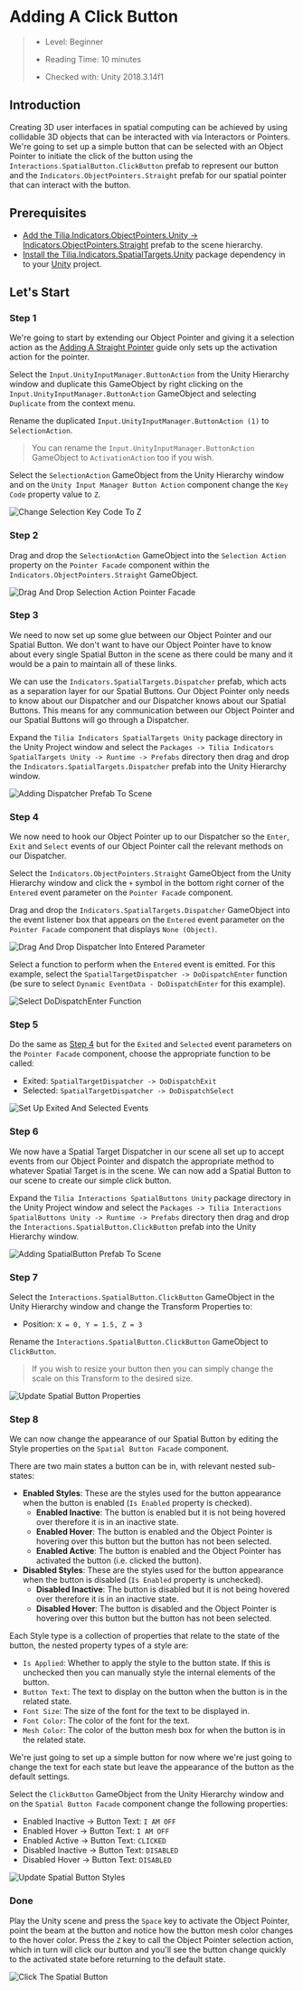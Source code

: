 # Adding A Click Button

> * Level: Beginner
>
> * Reading Time: 10 minutes
>
> * Checked with: Unity 2018.3.14f1

## Introduction

Creating 3D user interfaces in spatial computing can be achieved by using collidable 3D objects that can be interacted with via Interactors or Pointers. We're going to set up a simple button that can be selected with an Object Pointer to initiate the click of the button using the `Interactions.SpatialButton.ClickButton` prefab to represent our button and the `Indicators.ObjectPointers.Straight` prefab for our spatial pointer that can interact with the button.

## Prerequisites

* [Add the Tilia.Indicators.ObjectPointers.Unity -> Indicators.ObjectPointers.Straight] prefab to the scene hierarchy.
* [Install the Tilia.Indicators.SpatialTargets.Unity] package dependency in to your [Unity] project.

## Let's Start

### Step 1

We're going to start by extending our Object Pointer and giving it a selection action as the [Adding A Straight Pointer] guide only sets up the activation action for the pointer.

Select the `Input.UnityInputManager.ButtonAction` from the Unity Hierarchy window and duplicate this GameObject by right clicking on the `Input.UnityInputManager.ButtonAction` GameObject and selecting `Duplicate` from the context menu.

Rename the duplicated `Input.UnityInputManager.ButtonAction (1)` to `SelectionAction`.

> You can rename the `Input.UnityInputManager.ButtonAction` GameObject to `ActivationAction` too if you wish.

Select the `SelectionAction` GameObject from the Unity Hierarchy window and on the `Unity Input Manager Button Action` component change the `Key Code` property value to `Z`.

![Change Selection Key Code To Z](assets/images/ChangeSelectionKeyCodeToZ.png)

### Step 2

Drag and drop the `SelectionAction` GameObject into the `Selection Action` property on the `Pointer Facade` component within the `Indicators.ObjectPointers.Straight` GameObject.

![Drag And Drop Selection Action Pointer Facade](assets/images/DragAndDropSelectionActionPointerFacade.png)

### Step 3

We need to now set up some glue between our Object Pointer and our Spatial Button. We don't want to have our Object Pointer have to know about every single Spatial Button in the scene as there could be many and it would be a pain to maintain all of these links.

We can use the `Indicators.SpatialTargets.Dispatcher` prefab, which acts as a separation layer for our Spatial Buttons. Our Object Pointer only needs to know about our Dispatcher and our Dispatcher knows about our Spatial Buttons. This means for any communication between our Object Pointer and our Spatial Buttons will go through a Dispatcher.

Expand the `Tilia Indicators SpatialTargets Unity` package directory in the Unity Project window and select the `Packages -> Tilia Indicators SpatialTargets Unity -> Runtime -> Prefabs` directory then drag and drop the `Indicators.SpatialTargets.Dispatcher` prefab into the Unity Hierarchy window.

![Adding Dispatcher Prefab To Scene](assets/images/AddingDispatcherPrefabToScene.png)

### Step 4

We now need to hook our Object Pointer up to our Dispatcher so the `Enter`, `Exit` and `Select` events of our Object Pointer call the relevant methods on our Dispatcher.

Select the `Indicators.ObjectPointers.Straight` GameObject from the Unity Hierarchy window and click the `+` symbol in the bottom right corner of the `Entered` event parameter on the `Pointer Facade` component.

Drag and drop the `Indicators.SpatialTargets.Dispatcher` GameObject into the event listener box that appears on the `Entered` event parameter on the `Pointer Facade` component that displays `None (Object)`.

![Drag And Drop Dispatcher Into Entered Parameter](assets/images/DragAndDropDispatcherIntoEnteredParameter.png)

Select a function to perform when the `Entered` event is emitted. For this example, select the `SpatialTargetDispatcher -> DoDispatchEnter` function (be sure to select `Dynamic EventData - DoDispatchEnter` for this example).

![Select DoDispatchEnter Function](assets/images/SelectDoDispatchEnterFunction.png)

### Step 5

Do the same as [Step 4] but for the `Exited` and `Selected` event parameters on the `Pointer Facade` component, choose the appropriate function to be called:

* Exited: `SpatialTargetDispatcher -> DoDispatchExit`
* Selected: `SpatialTargetDispatcher -> DoDispatchSelect`

![Set Up Exited And Selected Events](assets/images/SetUpExitedAndSelectedEvents.png)

### Step 6

We now have a Spatial Target Dispatcher in our scene all set up to accept events from our Object Pointer and dispatch the appropriate method to whatever Spatial Target is in the scene. We can now add a Spatial Button to our scene to create our simple click button.

Expand the `Tilia Interactions SpatialButtons Unity` package directory in the Unity Project window and select the `Packages -> Tilia Interactions SpatialButtons Unity -> Runtime -> Prefabs` directory then drag and drop the `Interactions.SpatialButton.ClickButton` prefab into the Unity Hierarchy window.

![Adding SpatialButton Prefab To Scene](assets/images/AddingSpatialButtonPrefabToScene.png)

### Step 7

Select the `Interactions.SpatialButton.ClickButton` GameObject in the Unity Hierarchy window and change the Transform Properties to:

* Position: `X = 0, Y = 1.5, Z = 3`

Rename the `Interactions.SpatialButton.ClickButton` GameObject to `ClickButton`.

> If you wish to resize your button then you can simply change the scale on this Transform to the desired size.

![Update Spatial Button Properties](assets/images/UpdateSpatialButtonProperties.png)

### Step 8

We can now change the appearance of our Spatial Button by editing the Style properties on the `Spatial Button Facade` component.

There are two main states a button can be in, with relevant nested sub-states:

* **Enabled Styles**: These are the styles used for the button appearance when the button is enabled (`Is Enabled` property is checked).
  * **Enabled Inactive**: The button is enabled but it is not being hovered over therefore it is in an inactive state.
  * **Enabled Hover**: The button is enabled and the Object Pointer is hovering over this button but the button has not been selected.
  * **Enabled Active**: The button is enabled and the Object Pointer has activated the button (i.e. clicked the button).
* **Disabled Styles**: These are the styles used for the button appearance when the button is disabled (`Is Enabled` property is unchecked).
  * **Disabled Inactive**: The button is disabled but it is not being hovered over therefore it is in an inactive state.
  * **Disabled Hover**: The button is disabled and the Object Pointer is hovering over this button but the button has not been selected.

Each Style type is a collection of properties that relate to the state of the button, the nested property types of a style are:

* `Is Applied`: Whether to apply the style to the button state. If this is unchecked then you can manually style the internal elements of the button.
* `Button Text`: The text to display on the button when the button is in the related state.
* `Font Size`: The size of the font for the text to be displayed in.
* `Font Color`: The color of the font for the text.
* `Mesh Color`: The color of the button mesh box for when the button is in the related state.

We're just going to set up a simple button for now where we're just going to change the text for each state but leave the appearance of the button as the default settings.

Select the `ClickButton` GameObject from the Unity Hierarchy window and on the `Spatial Button Facade` component change the following properties:

* Enabled Inactive -> Button Text: `I AM OFF`
* Enabled Hover -> Button Text: `I AM OFF`
* Enabled Active -> Button Text: `CLICKED`
* Disabled Inactive -> Button Text: `DISABLED`
* Disabled Hover -> Button Text: `DISABLED`

![Update Spatial Button Styles](assets/images/UpdateSpatialButtonStyles.png)

### Done

Play the Unity scene and press the `Space` key to activate the Object Pointer, point the beam at the button and notice how the button mesh color changes to the hover color. Press the `Z` key to call the Object Pointer selection action, which in turn will click our button and you'll see the button change quickly to the activated state before returning to the default state.

![Click The Spatial Button](assets/images/ClickTheSpatialButton.png)

[Add the Tilia.Indicators.ObjectPointers.Unity -> Indicators.ObjectPointers.Straight]: https://github.com/ExtendRealityLtd/Tilia.Indicators.ObjectPointers.Unity/blob/master/Documentation/HowToGuides/AddingAStraightPointer/README.md
[Install the Tilia.Indicators.SpatialTargets.Unity]: ../Installation/README.md
[Unity]: https://unity3d.com/
[Adding A Straight Pointer]: https://github.com/ExtendRealityLtd/Tilia.Indicators.ObjectPointers.Unity/blob/master/Documentation/HowToGuides/AddingAStraightPointer/README.md
[Step 4]: #Step-4